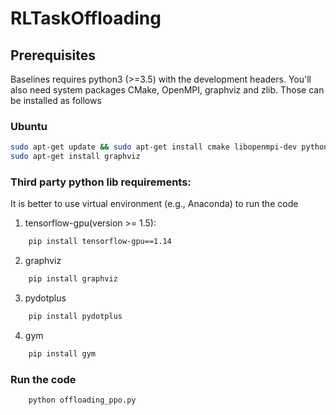 # RLTaskOffloading

## Prerequisites 
Baselines requires python3 (>=3.5) with the development headers. You'll also need system packages CMake, OpenMPI, graphviz and zlib. Those can be installed as follows
### Ubuntu 
    
```bash
sudo apt-get update && sudo apt-get install cmake libopenmpi-dev python3-dev zlib1g-dev
sudo apt-get install graphviz
```

### Third party python lib requirements:
It is better to use virtual environment (e.g., Anaconda) to run the code

1. tensorflow-gpu(version >= 1.5):
```bash
	pip install tensorflow-gpu==1.14
```
2. graphviz
```bash
	pip install graphviz
```

3. pydotplus
```bash
	pip install pydotplus
```

4. gym
```bash
	pip install gym
```

### Run the code
```bash
	python offloading_ppo.py
```


